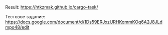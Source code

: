 Result: https://htkzmak.github.io/cargo-task/

Тестовое задание: https://docs.google.com/document/d/1Ds59ERJxzURHKqmmKOq6A2J8JLdmpo48/edit
